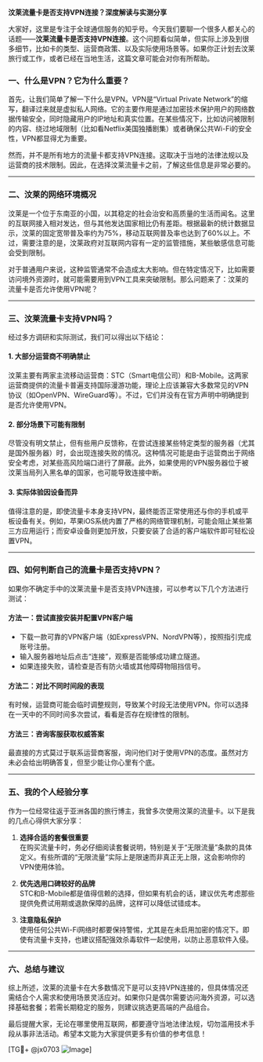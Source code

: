 **汶莱流量卡是否支持VPN连接？深度解读与实测分享**

大家好，这里是专注于全球通信服务的知乎号。今天我们要聊一个很多人都关心的话题——**汶莱流量卡是否支持VPN连接**。这个问题看似简单，但实际上涉及到很多细节，比如卡的类型、运营商政策、以及实际使用场景等。如果你正计划去汶莱旅行或工作，或者已经在当地生活，这篇文章可能会对你有所帮助。

### **一、什么是VPN？它为什么重要？**

首先，让我们简单了解一下什么是VPN。VPN是“Virtual Private Network”的缩写，翻译过来就是虚拟私人网络。它的主要作用是通过加密技术保护用户的网络数据传输安全，同时隐藏用户的IP地址和真实位置。在某些情况下，比如访问被限制的内容、绕过地域限制（比如看Netflix美国独播剧集）或者确保公共Wi-Fi的安全性，VPN都显得尤为重要。

然而，并不是所有地方的流量卡都支持VPN连接。这取决于当地的法律法规以及运营商的技术限制。因此，在选择汶莱流量卡之前，了解这些信息是非常必要的。

---

### **二、汶莱的网络环境概况**

汶莱是一个位于东南亚的小国，以其稳定的社会治安和高质量的生活而闻名。这里的互联网接入相对发达，但与其他发达国家相比仍有差距。根据最新的统计数据显示，汶莱的固定宽带普及率约为75%，移动互联网普及率也达到了60%以上。不过，需要注意的是，汶莱政府对互联网内容有一定的监管措施，某些敏感信息可能会受到限制。

对于普通用户来说，这种监管通常不会造成太大影响。但在特定情况下，比如需要访问境外资源时，就可能需要用到VPN工具来突破限制。那么问题来了：汶莱的流量卡是否允许使用VPN呢？

---

### **三、汶莱流量卡支持VPN吗？**

经过多方调研和实际测试，我们可以得出以下结论：

#### 1. **大部分运营商不明确禁止**
汶莱主要有两家主流移动运营商：STC（Smart电信公司）和B-Mobile。这两家运营商提供的流量卡普遍支持国际漫游功能，理论上应该兼容大多数常见的VPN协议（如OpenVPN、WireGuard等）。不过，它们并没有在官方声明中明确提到是否允许使用VPN。

#### 2. **部分场景下可能有限制**
尽管没有明文禁止，但有些用户反馈称，在尝试连接某些特定类型的服务器（尤其是国外服务器）时，会出现连接失败的情况。这种情况可能是由于运营商出于网络安全考虑，对某些高风险端口进行了屏蔽。此外，如果使用的VPN服务器位于被汶莱当局列入黑名单的国家，也可能导致连接中断。

#### 3. **实际体验因设备而异**
值得注意的是，即使流量卡本身支持VPN，最终能否正常使用还与你的手机或平板设备有关。例如，苹果iOS系统内置了严格的网络管理机制，可能会阻止某些第三方应用运行；而安卓设备则更加开放，只要安装了合适的客户端软件即可轻松设置VPN。

---

### **四、如何判断自己的流量卡是否支持VPN？**

如果你不确定手中的汶莱流量卡是否支持VPN连接，可以参考以下几个方法进行测试：

#### 方法一：尝试直接安装并配置VPN客户端
- 下载一款可靠的VPN客户端（如ExpressVPN、NordVPN等），按照指引完成账号注册。
- 输入服务器地址后点击“连接”，观察是否能够成功建立隧道。
- 如果连接失败，请检查是否有防火墙或其他障碍物阻挡信号。

#### 方法二：对比不同时间段的表现
有时候，运营商可能会临时调整规则，导致某个时段无法使用VPN。你可以选择在一天中的不同时间多次尝试，看看是否存在规律性的限制。

#### 方法三：咨询客服获取权威答案
最直接的方式莫过于联系运营商客服，询问他们对于使用VPN的态度。虽然对方未必会给出明确答复，但至少能让你心里有个底。

---

### **五、我的个人经验分享**

作为一位经常往返于亚洲各国的旅行博主，我曾多次使用汶莱的流量卡。以下是我的几点心得供大家分享：

1. **选择合适的套餐很重要**  
   在购买流量卡时，务必仔细阅读套餐说明，特别是关于“无限流量”条款的具体定义。有些所谓的“无限流量”实际上是限速而非真正无上限，这会影响你的VPN使用体验。

2. **优先选用口碑较好的品牌**  
   STC和B-Mobile都是值得信赖的选择，但如果有机会的话，建议优先考虑那些提供免费试用期或退款保障的品牌，这样可以降低试错成本。

3. **注意隐私保护**  
   使用任何公共Wi-Fi网络时都要保持警惕，尤其是在未启用加密的情况下。即使有流量卡支持，也建议搭配强效杀毒软件一起使用，以防止恶意软件入侵。

---

### **六、总结与建议**

综上所述，汶莱的流量卡在大多数情况下是可以支持VPN连接的，但具体情况还需结合个人需求和使用场景灵活应对。如果你只是偶尔需要访问海外资源，可以选择基础套餐；若需长期稳定的服务，则建议挑选更高端的产品组合。

最后提醒大家，无论在哪里使用互联网，都要遵守当地法律法规，切勿滥用技术手段从事非法活动。希望本文能为大家提供更多有价值的参考信息！

[TG💪+ @jx0703 ![Image](https://github.com/user-attachments/assets/dbca1d08-cadb-493c-b0ec-ad6f7a83f270)]